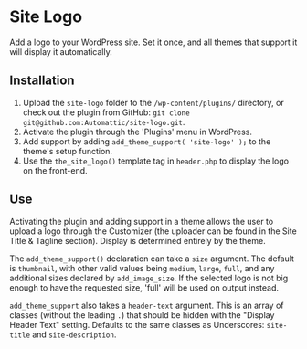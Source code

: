 # Site Logo

Add a logo to your WordPress site. Set it once, and all themes that support it will display it automatically.

## Installation

1. Upload the `site-logo` folder to the `/wp-content/plugins/` directory, or check out the plugin from GitHub: `git clone git@github.com:Automattic/site-logo.git`.
2. Activate the plugin through the 'Plugins' menu in WordPress.
3. Add support by adding `add_theme_support( 'site-logo' );` to the theme's setup function.
4. Use the `the_site_logo()` template tag in `header.php` to display the logo on the front-end.

## Use

Activating the plugin and adding support in a theme allows the user to upload a logo through the Customizer (the uploader can be found in the Site Title & Tagline section). Display is determined entirely by the theme.

The `add_theme_support()` declaration can take a `size` argument. The default is `thumbnail`, with other valid values being `medium`, `large`, `full`, and any additional sizes declared by `add_image_size`. If the selected logo is not big enough to have the requested size, 'full' will be used on output instead.

`add_theme_support` also takes a `header-text` argument. This is an array of classes (without the leading `.`) that should be hidden with the "Display Header Text" setting. Defaults to the same classes as Underscores: `site-title` and `site-description`.

